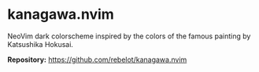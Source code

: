 # kanagawa.nvim

NeoVim dark colorscheme inspired by the colors of the famous painting by Katsushika Hokusai.

**Repository:** <https://github.com/rebelot/kanagawa.nvim>

<!-- vim: set ft=markdown: -->